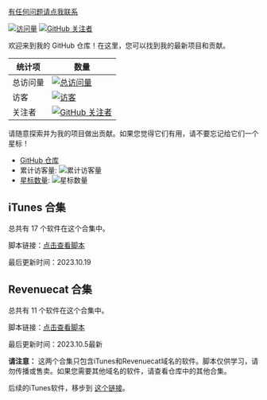  [有任何问题请点我联系](https://t.me/ios151)

[![访问量](https://komarev.com/ghpvc/?username=Yu9191)](https://github.com/Yu9191)
[![GitHub 关注者](https://img.shields.io/github/followers/Yu9191?style=social)](https://github.com/Yu9191)

欢迎来到我的 GitHub 仓库！在这里，您可以找到我的最新项目和贡献。

| 统计项   | 数量                                                                 |
| -------- | -------------------------------------------------------------------- |
| 总访问量 | [![总访问量](https://komarev.com/ghpvc/?username=Yu9191)](https://github.com/Yu9191) |
| 访客     | [![访客](https://visitor-badge.glitch.me/badge?page_id=Yu9191.Yu9191)](https://github.com/Yu9191) |
| 关注者   | [![GitHub 关注者](https://img.shields.io/github/followers/Yu9191?style=social)](https://github.com/Yu9191) |

请随意探索并为我的项目做出贡献。如果您觉得它们有用，请不要忘记给它们一个星标！

- [GitHub 仓库](https://github.com/Yu9191)
- 累计访客量: ![累计访客量](https://profile-counter.glitch.me/Yu9191/count.svg)
- [星标数量](https://img.shields.io/github/stars/Yu9191/Rewrite?style=social): ![星标数量](https://img.shields.io/github/stars/Yu9191/Rewrite?style=social)

## iTunes 合集

总共有 17 个软件在这个合集中。

脚本链接：[点击查看脚本](https://raw.githubusercontent.com/Yu9191/Rewrite/main/iTunes.js)

最后更新时间：2023.10.19

## Revenuecat 合集

总共有 11 个软件在这个合集中。

脚本链接：[点击查看脚本](https://raw.githubusercontent.com/Yu9191/Rewrite/main/Revenuecat.js)

最后更新时间：2023.10.5最新

**请注意：** 这两个合集只包含iTunes和Revenuecat域名的软件。脚本仅供学习，请勿传播或售卖。如果您需要其他域名的软件，请查看仓库中的其他合集。

后续的iTunes软件，移步到 [这个链接](https://github.com/Yu9191/Rewrite/tree/main/itunes)。

